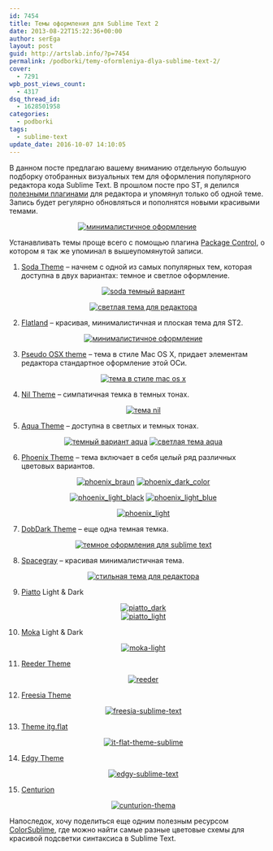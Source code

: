 ```yaml
---
id: 7454
title: Темы оформления для Sublime Text 2
date: 2013-08-22T15:22:36+00:00
author: serEga
layout: post
guid: http://artslab.info/?p=7454
permalink: /podborki/temy-oformleniya-dlya-sublime-text-2/
cover:
  - 7291
wpb_post_views_count:
  - 4317
dsq_thread_id:
  - 1628501958
categories:
  - podborki
tags:
  - sublime-text
update_date: 2016-10-07 14:10:05
---
```


В данном посте предлагаю вашему вниманию отдельную большую подборку отобранных визуальных тем для оформления популярного редактора кода Sublime Text. В прошлом посте про ST, я делился [полезными плагинами](http://artslab.info/podborki/moj-top-10-plaginov-dlya-sublime-text-2/ "Мой топ-10 плагинов для Sublime Text 2") для редактора и упомянул только об одной теме. Запись будет регулярно обновляться и пополнятся новыми красивыми темами.

<center>
  <a href="{{site.img_cdn}}/flatland_st2.png" data-lightbox="sublime-themes"><img src="{{site.img_cdn}}/flatland_st2-300x218.png" alt="минималистичное оформление" class="aligncenter size-medium wp-image-7469" srcset="{{site.img_cdn}}/flatland_st2-300x218.png 300w, {{site.img_cdn}}/flatland_st2.png 850w" sizes="(max-width: 300px) 100vw, 300px" /></a>
</center>

Устанавливать темы проще всего с помощью плагина <a href="https://sublime.wbond.net/installation" target="_blank">Package Control</a>, о котором я так же упоминал в вышеупомянутой записи.

1. <a href="https://github.com/buymeasoda/soda-theme" target="_blank">Soda Theme</a> &#8211; начнем с одной из самых популярных тем, которая доступна в двух вариантах: темное и светлое оформление.

    <center>
      <a href="{{site.img_cdn}}/soda_dark_theme.png" data-lightbox="sublime-themes"><img src="{{site.img_cdn}}/soda_dark_theme-300x224.png" alt="soda темный вариант" class="aligncenter size-medium wp-image-7470" srcset="{{site.img_cdn}}/soda_dark_theme-300x224.png 300w, {{site.img_cdn}}/soda_dark_theme.png 850w" sizes="(max-width: 300px) 100vw, 300px" /></a>

      <a href="{{site.img_cdn}}/soda_light_sublime_text.png" data-lightbox="sublime-themes"><img src="{{site.img_cdn}}/soda_light_sublime_text-300x224.png" alt="светлая тема для редактора" class="aligncenter size-medium wp-image-7471" srcset="{{site.img_cdn}}/soda_light_sublime_text-300x224.png 300w, {{site.img_cdn}}/soda_light_sublime_text.png 850w" sizes="(max-width: 300px) 100vw, 300px" /></a>
    </center>

2. <a href="https://github.com/thinkpixellab/flatland" target="_blank">Flatland</a> &#8211; красивая, минималистичная и плоская тема для ST2.

    <center>
      <a href="{{site.img_cdn}}/flatland_st2.png" data-lightbox="sublime-themes"><img src="{{site.img_cdn}}/flatland_st2-300x218.png" alt="минималистичное оформление" class="aligncenter size-medium wp-image-7469" srcset="{{site.img_cdn}}/flatland_st2-300x218.png 300w, {{site.img_cdn}}/flatland_st2.png 850w" sizes="(max-width: 300px) 100vw, 300px" /></a>
    </center>

3. <a href="https://github.com/raik/st2-pseudo-osx-theme" target="_blank">Pseudo OSX theme</a> &#8211; тема в стиле Mac OS X, придает элементам редактора стандартное оформление этой ОСи.

    <center>
      <a href="{{site.img_cdn}}/pseudo_osx_theme.png" data-lightbox="sublime-themes"><img src="{{site.img_cdn}}/pseudo_osx_theme-300x227.png" alt="тема в стиле mac os x" class="aligncenter size-medium wp-image-7455" srcset="{{site.img_cdn}}/pseudo_osx_theme-300x227.png 300w, {{site.img_cdn}}/pseudo_osx_theme.png 859w" sizes="(max-width: 300px) 100vw, 300px" /></a>
    </center>

4. <a href="https://github.com/nilium/st2-nil-theme" target="_blank">Nil Theme</a> &#8211; симпатичная темка в темных тонах.

    <center>
      <a href="{{site.img_cdn}}/nil_sublime.png" data-lightbox="sublime-themes"><img src="{{site.img_cdn}}/nil_sublime-300x240.png" alt="тема nil" class="aligncenter size-medium wp-image-7456" srcset="{{site.img_cdn}}/nil_sublime-300x240.png 300w, {{site.img_cdn}}/nil_sublime-1024x819.png 1024w" sizes="(max-width: 300px) 100vw, 300px" /></a>
    </center>

5. <a href="https://github.com/cafarm/aqua-theme" target="_blank">Aqua Theme</a> &#8211; доступна в светлых и темных тонах.

    <center>
      <a href="{{site.img_cdn}}/ProKit.png" data-lightbox="sublime-themes"><img src="{{site.img_cdn}}/ProKit-300x202.png" alt="темный вариант aqua" class="aligncenter size-medium wp-image-7457" srcset="{{site.img_cdn}}/ProKit-300x202.png 300w, {{site.img_cdn}}/ProKit.png 842w" sizes="(max-width: 300px) 100vw, 300px" /></a> <a href="{{site.img_cdn}}/AppKit.png" data-lightbox="sublime-themes"><img src="{{site.img_cdn}}/AppKit-300x202.png" alt="светлая тема aqua" class="aligncenter size-medium wp-image-7458" srcset="{{site.img_cdn}}/AppKit-300x202.png 300w, {{site.img_cdn}}/AppKit.png 842w" sizes="(max-width: 300px) 100vw, 300px" /></a>
    </center>

6. <a href="https://github.com/netatoo/phoenix-theme" target="_blank">Phoenix Theme</a> &#8211; тема включает в себя целый ряд различных цветовых вариантов.

    <center>
      <a href="{{site.img_cdn}}/phoenix_braun.png" data-lightbox="sublime-themes"><img src="{{site.img_cdn}}/phoenix_braun-300x209.png" alt="phoenix_braun" class="aligncenter size-medium wp-image-7459" srcset="{{site.img_cdn}}/phoenix_braun-300x209.png 300w, {{site.img_cdn}}/phoenix_braun.png 850w" sizes="(max-width: 300px) 100vw, 300px" /></a> <a href="{{site.img_cdn}}/phoenix_dark_color.png" data-lightbox="sublime-themes"><img src="{{site.img_cdn}}/phoenix_dark_color-300x209.png" alt="phoenix_dark_color" class="aligncenter size-medium wp-image-7460" srcset="{{site.img_cdn}}/phoenix_dark_color-300x209.png 300w, {{site.img_cdn}}/phoenix_dark_color.png 850w" sizes="(max-width: 300px) 100vw, 300px" /></a>

      <a href="{{site.img_cdn}}/phoenix_light_black.png" data-lightbox="sublime-themes"><img src="{{site.img_cdn}}/phoenix_light_black-300x154.png" alt="phoenix_light_black" class="aligncenter size-medium wp-image-7461" srcset="{{site.img_cdn}}/phoenix_light_black-300x154.png 300w, {{site.img_cdn}}/phoenix_light_black.png 850w" sizes="(max-width: 300px) 100vw, 300px" /></a> <a href="{{site.img_cdn}}/phoenix_light_blue.png" data-lightbox="sublime-themes"><img src="{{site.img_cdn}}/phoenix_light_blue-300x154.png" alt="phoenix_light_blue" class="aligncenter size-medium wp-image-7462" srcset="{{site.img_cdn}}/phoenix_light_blue-300x154.png 300w, {{site.img_cdn}}/phoenix_light_blue.png 850w" sizes="(max-width: 300px) 100vw, 300px" /></a>

      <a href="{{site.img_cdn}}/phoenix_light.png" data-lightbox="sublime-themes"><img src="{{site.img_cdn}}/phoenix_light-300x154.png" alt="phoenix_light" class="aligncenter size-medium wp-image-7463" srcset="{{site.img_cdn}}/phoenix_light-300x154.png 300w, {{site.img_cdn}}/phoenix_light.png 850w" sizes="(max-width: 300px) 100vw, 300px" /></a>
    </center>

7. <a href="https://github.com/charlesroper/DobDark-Theme" target="_blank">DobDark Theme</a> &#8211; еще одна темная темка.

    <center>
      <a href="{{site.img_cdn}}/dobtheme_st2.png" data-lightbox="sublime-themes"><img src="{{site.img_cdn}}/dobtheme_st2-300x298.png" alt="темное оформления для sublime text" class="aligncenter size-medium wp-image-7468" srcset="{{site.img_cdn}}/dobtheme_st2-300x298.png 300w, {{site.img_cdn}}/dobtheme_st2-100x100.png 100w, {{site.img_cdn}}/dobtheme_st2.png 833w" sizes="(max-width: 300px) 100vw, 300px" /></a>
    </center>

8. <a href="http://kkga.github.io/spacegray/">Spacegray</a> &#8211; красивая минималистичная тема.

    <center>
    <a href="{{site.img_cdn}}/spacegray-sublime.png" data-lightbox="sublime-themes"><img src="{{site.img_cdn}}/spacegray-sublime-300x186.png" alt="стильная тема для редактора" class="aligncenter size-medium wp-image-7986" srcset="{{site.img_cdn}}/spacegray-sublime-300x186.png 300w, {{site.img_cdn}}/spacegray-sublime-1024x636.png 1024w, {{site.img_cdn}}/spacegray-sublime.png 1191w" sizes="(max-width: 300px) 100vw, 300px" /></a>
    </center>

9. <a href="https://github.com/samuelrafo/piatto">Piatto</a> Light & Dark

    <center>
      <a href="{{site.img_cdn}}/piatto_dark.png" data-lightbox="sublime-themes"><img src="{{site.img_cdn}}/piatto_dark-300x201.png" alt="piatto_dark" class="aligncenter size-medium wp-image-8168" srcset="{{site.img_cdn}}/piatto_dark-300x201.png 300w, {{site.img_cdn}}/piatto_dark.png 842w" sizes="(max-width: 300px) 100vw, 300px" /></a><br /> <a href="{{site.img_cdn}}/piatto_light.png"><img src="{{site.img_cdn}}/piatto_light-300x201.png" alt="piatto_light" class="aligncenter size-medium wp-image-8161" srcset="{{site.img_cdn}}/piatto_light-300x201.png 300w, {{site.img_cdn}}/piatto_light.png 842w" sizes="(max-width: 300px) 100vw, 300px" /></a>
    </center>

10. <a href="https://github.com/aldomann/sublime-moka">Moka</a> Light & Dark

    <center>
      <a href="{{site.img_cdn}}/moka-light.png" data-lightbox="sublime-themes"><img src="{{site.img_cdn}}/moka-light-300x198.png" alt="moka-light" class="aligncenter size-medium wp-image-8162" srcset="{{site.img_cdn}}/moka-light-300x198.png 300w, {{site.img_cdn}}/moka-light-900x594.png 900w, {{site.img_cdn}}/moka-light.png 940w" sizes="(max-width: 300px) 100vw, 300px" /></a>
    </center>

11. <a href="https://github.com/hyspace/st2-reeder-theme">Reeder Theme</a>

    <center>
      <a href="{{site.img_cdn}}/reeder.png" data-lightbox="sublime-themes"><img src="{{site.img_cdn}}/reeder-300x227.png" alt="reeder" class="aligncenter size-medium wp-image-8165" srcset="{{site.img_cdn}}/reeder-300x227.png 300w, {{site.img_cdn}}/reeder-1024x778.png 1024w, {{site.img_cdn}}/reeder-900x683.png 900w, {{site.img_cdn}}/reeder.png 1083w" sizes="(max-width: 300px) 100vw, 300px" /></a>
    </center>

12. <a href="https://github.com/nilium/st-theme-freesia">Freesia Theme</a>

    <center>
      <a href="{{site.img_cdn}}/freesia-sublime-text.png" data-lightbox="sublime-themes"><img src="{{site.img_cdn}}/freesia-sublime-text-300x187.png" alt="freesia-sublime-text" class="aligncenter size-medium wp-image-8163" srcset="{{site.img_cdn}}/freesia-sublime-text-300x187.png 300w, {{site.img_cdn}}/freesia-sublime-text-1024x639.png 1024w, {{site.img_cdn}}/freesia-sublime-text-900x562.png 900w" sizes="(max-width: 300px) 100vw, 300px" /></a>
    </center>

13. <a href="https://github.com/itsthatguy/theme-itg-flat">Theme itg.flat</a>

    <center>
      <a href="{{site.img_cdn}}/it-flat-theme-sublime.jpg" data-lightbox="sublime-themes"><img src="{{site.img_cdn}}/it-flat-theme-sublime-300x190.jpg" alt="it-flat-theme-sublime" class="aligncenter size-medium wp-image-8167" srcset="{{site.img_cdn}}/it-flat-theme-sublime-300x190.jpg 300w, {{site.img_cdn}}/it-flat-theme-sublime-1024x651.jpg 1024w, {{site.img_cdn}}/it-flat-theme-sublime-900x572.jpg 900w" sizes="(max-width: 300px) 100vw, 300px" /></a>
    </center>

14. <a href="https://github.com/soyrex/sublime-theme-edgy">Edgy Theme</a>

    <center>
      <a href="{{site.img_cdn}}/edgy-sublime-text.png" data-lightbox="sublime-themes"><img src="{{site.img_cdn}}/edgy-sublime-text-300x195.png" alt="edgy-sublime-text" class="aligncenter size-medium wp-image-8166" srcset="{{site.img_cdn}}/edgy-sublime-text-300x195.png 300w, {{site.img_cdn}}/edgy-sublime-text-1024x667.png 1024w, {{site.img_cdn}}/edgy-sublime-text-900x586.png 900w, {{site.img_cdn}}/edgy-sublime-text.png 1438w" sizes="(max-width: 300px) 100vw, 300px" /></a>
    </center>

15. <a href="https://github.com/allanhortle/Centurion">Centurion</a>

    <center>
      <a href="{{site.img_cdn}}/cunturion-thema.png" data-lightbox="sublime-themes"><img src="{{site.img_cdn}}/cunturion-thema-300x229.png" alt="cunturion-thema" class="aligncenter size-medium wp-image-8164" srcset="{{site.img_cdn}}/cunturion-thema-300x229.png 300w, {{site.img_cdn}}/cunturion-thema-1024x784.png 1024w, {{site.img_cdn}}/cunturion-thema-900x689.png 900w, {{site.img_cdn}}/cunturion-thema.png 1182w" sizes="(max-width: 300px) 100vw, 300px" /></a>
    </center>

Напоследок, хочу поделиться еще одним полезным ресурсом <a href="http://colorsublime.com/" title="Цветовые схемы для редактора" target="_blank">ColorSublime</a>, где можно найти самые разные цветовые схемы для красивой подсветки синтаксиса в Sublime Text.
